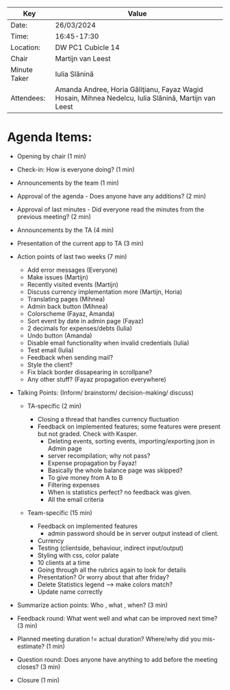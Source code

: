| Key | Value                                                                                                       |
| --- |-------------------------------------------------------------------------------------------------------------|
| Date: | 26/03/2024                                                                                                |
| Time: | 16:45-17:30                                                                                               |
| Location: | DW PC1 Cubicle 14                                                                                     |
| Chair | Martijn van Leest                                                                                         |
| Minute Taker | Iulia Slănină                                                                                      |
| Attendees: | Amanda Andree, Horia Găliţianu, Fayaz Wagid Hosain, Mihnea Nedelcu, Iulia Slănină, Martijn van Leest |  


# Agenda Items:
- Opening by chair (1 min)
- Check-in: How is everyone doing? (1 min)
- Announcements by the team (1 min)  
- Approval of the agenda - Does anyone have any additions? (2 min)  
- Approval of last minutes - Did everyone read the minutes from the previous meeting? (2 min)  
- Announcements by the TA (4 min)  

- Presentation of the current app to TA (3 min)   

- Action points of last two weeks (7 min)
    - Add error messages (Everyone)
    - Make issues (Martijn)
    - Recently visited events (Martijn)
    - Discuss currency implementation more (Martijn, Horia)
    - Translating pages (Mihnea)
    - Admin back button (Mihnea)
    - Colorscheme (Fayaz, Amanda)
    - Sort event by date in admin page (Fayaz)
    - 2 decimals for expenses/debts (Iulia)
    - Undo button (Amanda)
    - Disable email functionality when invalid credentials (Iulia)
    - Test email (Iulia)
    - Feedback when sending mail?
    - Style the client?
    - Fix black border dissapearing in scrollpane?
    - Any other stuff? (Fayaz propagation everywhere)

- Talking Points: (Inform/ brainstorm/ decision-making/ discuss)
    - TA-specific (2 min)
        - Closing a thread that handles currency fluctuation
        - Feedback on implemented features; some features were present but not graded. Check with Kasper.
            - Deleting events, sorting events, importing/exporting json in Admin page
            - server recompilation; why not pass?
            - Expense propagation by Fayaz!
            - Basically the whole balance page was skipped?
            - To give money from A to B
            - Filtering expenses
            - When is statistics perfect? no feedback was given.
            - All the email criteria
    
    - Team-specific (15 min)
        - Feedback on implemented features
            - admin password should be in server output instead of client.
        - Currency
        - Testing (clientside, behaviour, indirect input/output)
        - Styling with css, color palate
        - 10 clients at a time
        - Going through all the rubrics again to look for details
        - Presentation? Or worry about that after friday?
        - Delete Statistics legend --> make colors match?
        - Update name correctly
- Summarize action points: Who , what , when? (3 min)   
- Feedback round: What went well and what can be improved next time? (3 min)  
- Planned meeting duration != actual duration? Where/why did you mis-estimate? (1 min)
- Question round: Does anyone have anything to add before the meeting closes? (3 min)  
- Closure (1 min)


